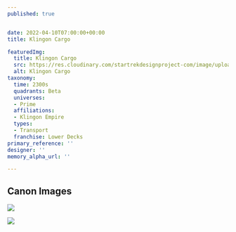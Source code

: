 ```yaml
---
published: true


date: 2022-04-10T07:00:00+00:00
title: Klingon Cargo

featuredImg:
  title: Klingon Cargo
  src: https://res.cloudinary.com/startrekdesignproject-com/image/upload/v1649712244/Klingon-Cargo.png
  alt: Klingon Cargo
taxonomy:
  time: 2300s
  quadrants: Beta
  universes:
  - Prime
  affiliations:
  - Klingon Empire
  types:
  - Transport
  franchise: Lower Decks
primary_reference: ''
designer: ''
memory_alpha_url: ''

---
```

## Canon Images

![](https://res.cloudinary.com/startrekdesignproject-com/image/upload/v1649712243/Klingon-Cargo_LDS-1x2-1.jpg)

![](https://res.cloudinary.com/startrekdesignproject-com/image/upload/v1649712244/Klingon-Cargo_LDS-1x2-2.jpg)